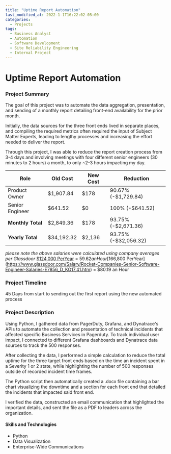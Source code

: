 ```yaml
---
title: "Uptime Report Automation"
last_modified_at: 2022-1-1T16:22:02-05:00
categories:
  - Projects
tags:
  - Business Analyst
  - Automation
  - Software Development
  - Site Reliability Engineering
  - Internal Project
---
```

# Uptime Report Automation
### Project Summary
The goal of this project was to automate the data aggregation, presentation, and sending of a monthly report detailing front-end availability for the prior month.

Initially, the data sources for the three front ends lived in separate places, and compiling the required metrics often required the input of Subject Matter Experts, leading to lengthy processes and increasing the effort needed to deliver the report.

Through this project, I was able to reduce the report creation process from 3-4 days and involving meetings with four different senior engineers (30 minutes to 2 hours) a month, to only ~2-3 hours impacting my day.

| Role              | Old Cost     | New Cost    |  Reduction          | 
| ----------------- | ------------ | ----------- | ------------------- | 
| Product Owner     | $1,907.84    | $178        | 90.67% (-$1,729.84) | 
| Senior Engineer   | $641.52      | $0          | 100% (-$641.52)     | 
| **Monthly Total** | $2,849.36    | $178        | 93.75% (-$2,671.36) | 
| **Yearly Total**  | $34,192.32   | $2,136      | 93.75% (-$32,056.32)| 

*please note the above salaries were calculated using company averages per Glassdoor*
  [$124,000 PerYear](https://www.glassdoor.com/Salary/Rocket-Companies-Product-Owner-Salaries-E7856_D_KO17,30.htm) = $59.62 an Hour   
  [$166,800 PerYear](https://www.glassdoor.com/Salary/Rocket-Companies-Senior-Software-Engineer-Salaries-E7856_D_KO17,41.htm) = $80.19 an Hour

### Project Timeline
45 Days from start to sending out the first report using the new automated process

### Project Description
Using Python, I gathered data from PagerDuty, Grafana, and Dynatrace's APIs to automate the collection and presentation of technical incidents that affected specific Business Services in Pagerduty. To track individual user impact, I connected to different Grafana dashboards and Dynatrace data sources to track the 500 responses.

After collecting the data, I performed a simple calculation to reduce the total uptime for the three target front ends based on the time an incident spent in a Severity 1 or 2 state, while highlighting the number of 500 responses outside of recorded incident time frames.

The Python script then automatically created a .docx file containing a bar chart visualizing the downtime and a section for each front end that detailed the incidents that impacted said front end.

I verified the data, constructed an email communication that highlighted the important details, and sent the file as a PDF to leaders across the organization.

#### Skills and Technologies
- Python
- Data Visualization
- Enterprise-Wide Communications 
